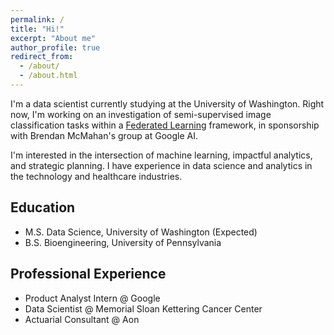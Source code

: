 ```yaml
---
permalink: /
title: "Hi!"
excerpt: "About me"
author_profile: true
redirect_from: 
  - /about/
  - /about.html
---
```


I'm a data scientist currently studying at the University of Washington. Right now, I'm working on an investigation of semi-supervised image classification tasks within a [Federated Learning](https://ai.googleblog.com/2017/04/federated-learning-collaborative.html) framework, in sponsorship with Brendan McMahan's group at Google AI. 

I'm interested in the intersection of machine learning, impactful analytics, and strategic planning. I have experience in data science and analytics in the technology and healthcare industries. 



## Education
* M.S. Data Science, University of Washington (Expected)
* B.S. Bioengineering, University of Pennsylvania


## Professional Experience
* Product Analyst Intern @ Google
* Data Scientist @ Memorial Sloan Kettering Cancer Center
* Actuarial Consultant @ Aon 


